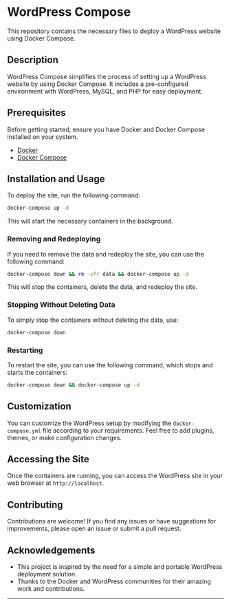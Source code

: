 # WordPress Compose

This repository contains the necessary files to deploy a WordPress website using Docker Compose.

## Description

WordPress Compose simplifies the process of setting up a WordPress website by using Docker Compose. It includes a pre-configured environment with WordPress, MySQL, and PHP for easy deployment.

## Prerequisites

Before getting started, ensure you have Docker and Docker Compose installed on your system.

- [Docker](https://www.docker.com/)
- [Docker Compose](https://docs.docker.com/compose/)

## Installation and Usage

To deploy the site, run the following command:

```bash
docker-compose up -d
```

This will start the necessary containers in the background.

### Removing and Redeploying

If you need to remove the data and redeploy the site, you can use the following command:

```bash
docker-compose down && rm -vfr data && docker-compose up -d
```

This will stop the containers, delete the data, and redeploy the site.

### Stopping Without Deleting Data

To simply stop the containers without deleting the data, use:

```bash
docker-compose down
```

### Restarting

To restart the site, you can use the following command, which stops and starts the containers:

```bash
docker-compose down && docker-compose up -d
```

## Customization

You can customize the WordPress setup by modifying the `docker-compose.yml` file according to your requirements. Feel free to add plugins, themes, or make configuration changes.

## Accessing the Site

Once the containers are running, you can access the WordPress site in your web browser at `http://localhost`.

## Contributing

Contributions are welcome! If you find any issues or have suggestions for improvements, please open an issue or submit a pull request.

## Acknowledgements

- This project is inspired by the need for a simple and portable WordPress deployment solution.
- Thanks to the Docker and WordPress communities for their amazing work and contributions.

---
